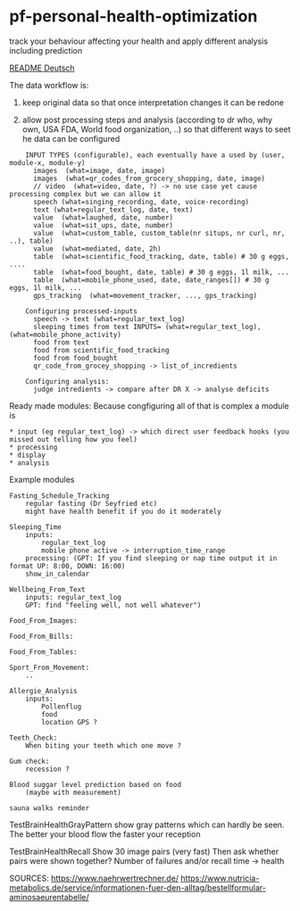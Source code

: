 # pf-personal-health-optimization
track your behaviour affecting your health and apply different analysis including prediction

[README Deutsch](./README-DE.md)

The data workflow is:

1) keep original data so that once interpretation changes it can be redone

2) allow post processing steps and analysis (according to dr who, why own, USA
   FDA, World food organization, ..)
   so that different ways to seet he data can be configured

```
    INPUT TYPES (configurable), each eventually have a used by (user, module-x, module-y)
      images  (what=image, date, image)
      images  (what=qr_codes_from_grocery_shopping, date, image)
      // video  (what=video, date, ?) -> no use case yet cause processing complex but we can allow it
      speech (what=singing_recording, date, voice-recording)
      text (what=regular_text_log, date, text)
      value  (what=laughed, date, number)
      value  (what=sit_ups, date, number)
      value  (what=custom_table, custom_table(nr situps, nr curl, nr, ..), table)
      value  (what=mediated, date, 2h)
      table  (what=scientific_food_tracking, date, table) # 30 g eggs, ....
      table  (what=food_bought, date, table) # 30 g eggs, 1l milk, ...
      table  (what=mobile_phone_used, date, date_ranges[]) # 30 g eggs, 1l milk, ...
      gps_tracking  (what=movement_tracker, ..., gps_tracking)

    Configuring processed-inputs
      speech -> text (what=regular_text_log)
      sleeping times from text INPUTS= (what=regular_text_log), (what=mobile_phone_activity)
      food from text
      food from scientific_food_tracking
      food from food_bought
      qr_code_from_grocey_shopping -> list_of_incredients

    Configuring analysis:
      judge intredients -> compare after DR X -> analyse deficits

```

Ready made modules:
Because congfiguring all of that is complex a module is

    * input (eg regular_text_log) -> which direct user feedback hooks (you missed out telling how you feel)
    * processing
    * display
    * analysis

Example modules

    Fasting_Schedule_Tracking
        regular fasting (Dr Seyfried etc)
        might have health benefit if you do it moderately

    Sleeping_Time
        inputs: 
            regular_text_log
            mobile phone active -> interruption_time_range
        processing: (GPT: If you find sleeping or nap time output it in format UP: 8:00, DOWN: 16:00)
        show_in_calendar

    Wellbeing_From_Text
        inputs: regular_text_log
        GPT: find "feeling well, not well whatever")

    Food_From_Images:

    Food_From_Bills:

    Food_From_Tables:

    Sport_From_Movement:
        ..

    Allergie_Analysis
        inputs:
            Pollenflug
            food
            location GPS ?

    Teeth_Check:
        When biting your teeth which one move ?

    Gum check:
        recession ?

    Blood suggar level prediction based on food
        (maybe with measurement)

    sauna walks reminder


TestBrainHealthGrayPattern
    show gray patterns which can hardly be seen.
    The better your blood flow the faster your reception

TestBrainHealthRecall
    Show 30 image pairs (very fast)
    Then ask whether pairs were shown together?
    Number of failures and/or recall time 
    -> health

SOURCES:
https://www.naehrwertrechner.de/
https://www.nutricia-metabolics.de/service/informationen-fuer-den-alltag/bestellformular-aminosaeurentabelle/
